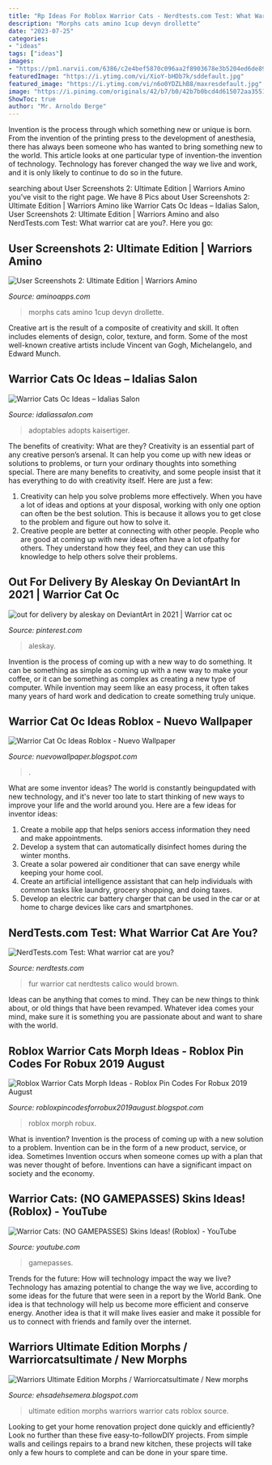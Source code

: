 ```yaml
---
title: "Rp Ideas For Roblox Warrior Cats - Nerdtests.com Test: What Warrior Cat Are You?"
description: "Morphs cats amino 1cup devyn drollette"
date: "2023-07-25"
categories:
- "ideas"
tags: ["ideas"]
images:
- "https://pm1.narvii.com/6386/c2e4bef5870c096aa2f8903678e3b5204ed6de89_hq.jpg"
featuredImage: "https://i.ytimg.com/vi/XioY-bHDb7k/sddefault.jpg"
featured_image: "https://i.ytimg.com/vi/n6o0YDZLhB8/maxresdefault.jpg"
image: "https://i.pinimg.com/originals/42/b7/b0/42b7b0bcd4d615072aa3551ba57555bd.png"
ShowToc: true
author: "Mr. Arnoldo Berge"
---
```



Invention is the process through which something new or unique is born. From the invention of the printing press to the development of anesthesia, there has always been someone who has wanted to bring something new to the world. This article looks at one particular type of invention-the invention of technology. Technology has forever changed the way we live and work, and it is only likely to continue to do so in the future.

	

		
searching about User Screenshots 2: Ultimate Edition | Warriors Amino you've visit to the right page. We have 8 Pics about User Screenshots 2: Ultimate Edition | Warriors Amino like Warrior Cats Oc Ideas – Idalias Salon, User Screenshots 2: Ultimate Edition | Warriors Amino and also NerdTests.com Test: What warrior cat are you?. Here you go:
		
    
## User Screenshots 2: Ultimate Edition | Warriors Amino

<img loading=lazy src="https://pm1.narvii.com/7360/b1062e8557b0e0b8262c43478b6c1b6608d385ddr1-400-260v2_hq.jpg" onerror="this.onerror=null;this.src='https://tse1.mm.bing.net/th?id=OIP.YaZz3q7fIcdi8aeAnAkvewAAAA&amp;pid=15.1';" alt="User Screenshots 2: Ultimate Edition | Warriors Amino">

_Source: aminoapps.com_

>morphs cats amino 1cup devyn drollette. 

	

Creative art is the result of a composite of creativity and skill. It often includes elements of design, color, texture, and form. Some of the most well-known creative artists include Vincent van Gogh, Michelangelo, and Edward Munch.

    
## Warrior Cats Oc Ideas – Idalias Salon

<img loading=lazy src="https://i.pinimg.com/originals/3e/4d/e3/3e4de3bb39b0d04a0fe2180c42d8ce5f.png" onerror="this.onerror=null;this.src='https://tse2.mm.bing.net/th?id=OIP.tmXeTJ5CTA3DBRCHDpTh_gHaM1&amp;pid=15.1';" alt="Warrior Cats Oc Ideas – Idalias Salon">

_Source: idaliassalon.com_

>adoptables adopts kaisertiger. 

	

The benefits of creativity: What are they?
Creativity is an essential part of any creative person’s arsenal. It can help you come up with new ideas or solutions to problems, or turn your ordinary thoughts into something special. There are many benefits to creativity, and some people insist that it has everything to do with creativity itself. Here are just a few: 
1) Creativity can help you solve problems more effectively. When you have a lot of ideas and options at your disposal, working with only one option can often be the best solution. This is because it allows you to get close to the problem and figure out how to solve it. 
2) Creative people are better at connecting with other people. People who are good at coming up with new ideas often have a lot ofpathy for others. They understand how they feel, and they can use this knowledge to help others solve their problems.

    
## Out For Delivery By Aleskay On DeviantArt In 2021 | Warrior Cat Oc

<img loading=lazy src="https://i.pinimg.com/originals/42/b7/b0/42b7b0bcd4d615072aa3551ba57555bd.png" onerror="this.onerror=null;this.src='https://tse3.mm.bing.net/th?id=OIP.sk8KZLUXpbo6ljVQAFuMDwHaF7&amp;pid=15.1';" alt="out for delivery by aleskay on DeviantArt in 2021 | Warrior cat oc">

_Source: pinterest.com_

>aleskay. 

	

Invention is the process of coming up with a new way to do something. It can be something as simple as coming up with a new way to make your coffee, or it can be something as complex as creating a new type of computer. While invention may seem like an easy process, it often takes many years of hard work and dedication to create something truly unique.

    
## Warrior Cat Oc Ideas Roblox - Nuevo Wallpaper

<img loading=lazy src="https://i.ytimg.com/vi/XioY-bHDb7k/sddefault.jpg" onerror="this.onerror=null;this.src='https://tse3.mm.bing.net/th?id=OIP.ZdiEQnFVewlCkq2X2M0eLQHaFj&amp;pid=15.1';" alt="Warrior Cat Oc Ideas Roblox - Nuevo Wallpaper">

_Source: nuevowallpaper.blogspot.com_

>. 

	

What are some inventor ideas?
The world is constantly beingupdated with new technology, and it's never too late to start thinking of new ways to improve your life and the world around you. Here are a few ideas for inventor ideas: 
1. Create a mobile app that helps seniors access information they need and make appointments. 
2. Develop a system that can automatically disinfect homes during the winter months. 
3. Create a solar powered air conditioner that can save energy while keeping your home cool. 
4. Create an artificial intelligence assistant that can help individuals with common tasks like laundry, grocery shopping, and doing taxes. 
5. Develop an electric car battery charger that can be used in the car or at home to charge devices like cars and smartphones.

    
## NerdTests.com Test: What Warrior Cat Are You?

<img loading=lazy src="http://www.nerdtests.com/mq/testimages/241240_d726054a0ce3ca25f19d.jpg" onerror="this.onerror=null;this.src='https://tse2.mm.bing.net/th?id=OIP.wANs4TcWOvFkRA-jscX69AHaFj&amp;pid=15.1';" alt="NerdTests.com Test: What warrior cat are you?">

_Source: nerdtests.com_

>fur warrior cat nerdtests calico would brown. 

	

Ideas can be anything that comes to mind. They can be new things to think about, or old things that have been revamped. Whatever idea comes your mind, make sure it is something you are passionate about and want to share with the world.

    
## Roblox Warrior Cats Morph Ideas - Roblox Pin Codes For Robux 2019 August

<img loading=lazy src="https://pm1.narvii.com/6386/c2e4bef5870c096aa2f8903678e3b5204ed6de89_hq.jpg" onerror="this.onerror=null;this.src='https://tse4.mm.bing.net/th?id=OIP.pcphipcRrUByYK4DAkBlIQHaEK&amp;pid=15.1';" alt="Roblox Warrior Cats Morph Ideas - Roblox Pin Codes For Robux 2019 August">

_Source: robloxpincodesforrobux2019august.blogspot.com_

>roblox morph robux. 

	

What is invention?
Invention is the process of coming up with a new solution to a problem. Invention can be in the form of a new product, service, or idea. Sometimes Invention occurs when someone comes up with a plan that was never thought of before. Inventions can have a significant impact on society and the economy.

    
## Warrior Cats: (NO GAMEPASSES) Skins Ideas! (Roblox) - YouTube

<img loading=lazy src="https://i.ytimg.com/vi/n6o0YDZLhB8/maxresdefault.jpg" onerror="this.onerror=null;this.src='https://tse2.mm.bing.net/th?id=OIP.SttRgkJ5J7ApPGZGtxeRFQHaEK&amp;pid=15.1';" alt="Warrior Cats: (NO GAMEPASSES) Skins Ideas! (Roblox) - YouTube">

_Source: youtube.com_

>gamepasses. 

	

Trends for the future: How will technology impact the way we live?
Technology has amazing potential to change the way we live, according to some ideas for the future that were seen in a report by the World Bank. One idea is that technology will help us become more efficient and conserve energy. Another idea is that it will make lives easier and make it possible for us to connect with friends and family over the internet.

    
## Warriors Ultimate Edition Morphs / Warriorcatsultimate / New Morphs

<img loading=lazy src="https://i.ytimg.com/vi/woQmQVUcZ0k/hqdefault.jpg" onerror="this.onerror=null;this.src='https://tse4.mm.bing.net/th?id=OIP.e9-ZR2EcvR2-gaoVGEdBjQHaFj&amp;pid=15.1';" alt="Warriors Ultimate Edition Morphs / Warriorcatsultimate / New morphs">

_Source: ehsadehsemera.blogspot.com_

>ultimate edition morphs warriors warrior cats roblox source. 

	

Looking to get your home renovation project done quickly and efficiently? Look no further than these five easy-to-followDIY projects. From simple walls and ceilings repairs to a brand new kitchen, these projects will take only a few hours to complete and can be done in your spare time.

